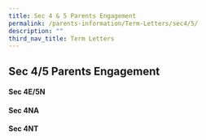 ```yaml
---
title: Sec 4 & 5 Parents Engagement
permalink: /parents-information/Term-Letters/sec4/5/
description: ""
third_nav_title: Term Letters
---
```

## Sec 4/5 Parents Engagement

#### Sec 4E/5N

#### Sec 4NA

#### Sec 4NT

